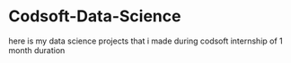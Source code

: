 # Codsoft-Data-Science
here is my data science projects that i made during codsoft internship of 1 month duration 
